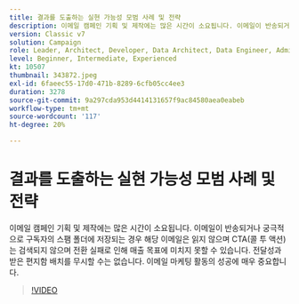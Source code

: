 ```yaml
---
title: 결과를 도출하는 실현 가능성 모범 사례 및 전략
description: 이메일 캠페인 기획 및 제작에는 많은 시간이 소요됩니다. 이메일이 반송되거나 궁극적으로 구독자의 스팸 폴더에 저장되는 경우... (설명은 60~160자 사이여야 함)
version: Classic v7
solution: Campaign
role: Leader, Architect, Developer, Data Architect, Data Engineer, Admin, User
level: Beginner, Intermediate, Experienced
kt: 10507
thumbnail: 343872.jpeg
exl-id: 6faeec55-17d0-471b-8289-6cfb05cc4ee3
duration: 3278
source-git-commit: 9a297cda953d4414131657f9ac84580aea0eabeb
workflow-type: tm+mt
source-wordcount: '117'
ht-degree: 20%

---
```


# 결과를 도출하는 실현 가능성 모범 사례 및 전략

이메일 캠페인 기획 및 제작에는 많은 시간이 소요됩니다. 이메일이 반송되거나 궁극적으로 구독자의 스팸 폴더에 저장되는 경우 해당 이메일은 읽지 않으며 CTA(콜 투 액션)는 검색되지 않으며 전환 실패로 인해 매출 목표에 미치지 못할 수 있습니다. 전달성과 받은 편지함 배치를 무시할 수는 없습니다. 이메일 마케팅 활동의 성공에 매우 중요합니다.

>[!VIDEO](https://video.tv.adobe.com/v/343872/?quality=12&learn=on)
